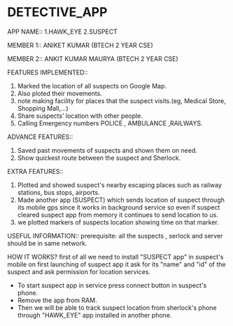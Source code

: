 # DETECTIVE_APP



APP NAME::   1.HAWK_EYE
             2.SUSPECT 

			 
MEMBER 1:: ANIKET KUMAR (BTECH 2 YEAR CSE)

MEMBER 2:: ANKIT KUMAR MAURYA (BTECH 2 YEAR CSE)



FEATURES IMPLEMENTED::

1. Marked the location of all suspects on Google Map.
2. Also ploted their movements.
3. note making facility for places that the suspect visits.(eg,
   Medical Store, Shopping Mall,...)
4. Share suspects’ location with other people.
5. Calling Emergency numbers POLICE , AMBULANCE ,RAILWAYS.

ADVANCE FEATURES::

1. Saved past movements of suspects and shown them on need.
2. Show quickest route between the suspect and Sherlock.

EXTRA FEATURES::

1. Plotted and showed suspect's nearby escaping places such as railway stations, bus stops, airports.
2. Made another app (SUSPECT) which sends location of suspect through its mobile gps since it works in background service 
   so even if suspect cleared suspect app from memory it continues to send location to us.
3. we plotted markers of suspects location showing time on that marker.

USEFUL INFORMATION::
       prerequisite: all the suspects , serlock and server should be in same network.

HOW IT WORKS?
first of all we need to install "SUSPECT app" in suspect's mobile on first launching of suspect app it ask for its "name" 
and "id" of the suspect and ask permission for location services.
* To start suspect app in service press connect button in suspect's phone.
* Remove the app from RAM.
* Then we will be able to track suspect location from sherlock's phone through "HAWK_EYE" app installed in another phone.


  
